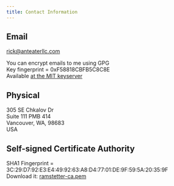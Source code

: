 ```yaml
---
title: Contact Information
---
```


## Email

rick@anteaterllc.com

You can encrypt emails to me using GPG\
Key fingerprint = 0xF58818CBFB5C8C8E\
Available [at the MIT keyserver](https://pgp.mit.edu/pks/lookup?op=vindex&search=0xF58818CBFB5C8C8E)


## Physical

305 SE Chkalov Dr\
Suite 111 PMB 414\
Vancouver, WA, 98683\
USA

## Self-signed Certificate Authority

SHA1 Fingerprint = 3C:29:D7:92:E3:E4:49:92:63:A8:D4:77:01:DE:9F:59:5A:20:35:9F\
Download it: [ramstetter-ca.pem](/_static/ramstetter-ca.pem)
